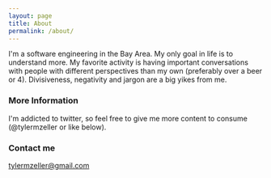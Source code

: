 ```yaml
---
layout: page
title: About
permalink: /about/
---
```


I'm a software engineering in the Bay Area. My only goal in life is to understand more. My favorite activity is having important conversations with people with different perspectives than my own (preferably over a beer or 4). Divisiveness,  negativity and jargon are a big yikes from me.

### More Information

I'm addicted to twitter, so feel free to give me more content to consume (@tylermzeller or like below).

### Contact me

[tylermzeller@gmail.com](mailto:tylermzeller@gmail.com)

